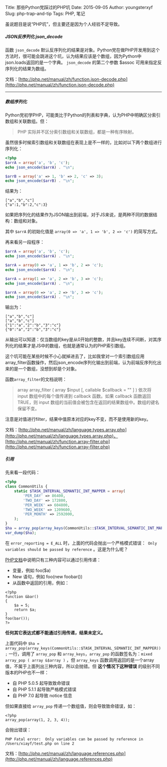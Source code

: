 Title: 那些Python党踩过的PHP坑
Date: 2015-09-05
Author: youngsterxyf
Slug: php-trap-and-tip
Tags: PHP, 笔记

虽说题目是说“PHP坑”，但主要还是因为个人经验不足导致。

##### JSON反序列化 json_decode

函数 `json_decode` 默认反序列化的结果是对象。Python党在做PHP开发用到这个方法时，很可能会跳进这个坑，认为结果应该是个数组，因为Python中json.loads返回的是一个字典。 `json_decode` 的第二个参数 $assoc 可用来指定反序列化的结果为数组。

文档：[http://php.net/manual/zh/function.json-decode.php](http://php.net/manual/zh/function.json-decode.php)

------

##### 数组序列化

Python党初学PHP，可能类比于Python的列表和字典，认为PHP中明确区分索引数组和关联数组。但：

> PHP 实际并不区分索引数组和关联数组，都是一种有序映射。

虽然很多时候索引数组和关联数组在表现上是不一样的，比如对以下两个数组进行序列化：

```php
<?php
$arrA = array('a', 'b', 'c');
echo json_encode($arrA) . "\n";

$arrB = array('a' => 1, 'b' => 2, 'c' => 3);
echo json_encode($arrB) . "\n";
```

结果为：

```
["a","b","c"]
{"a":1,"b":2,"c":3}
```

如果把序列化的结果作为JSON输出到前端，对于JS来说，是两种不同的数据结构：数组和对象。

其中 `$arrA` 的初始化值是 `array(0 => 'a', 1 => 'b', 2 => 'c')` 的简写方式。

再来看另一段程序：

```php
$arrA = array('a', 'b', 'c');
echo json_encode($arrA) . "\n";

$arrA = array(0 => 'a', 1 => 'b', 2 => 'c');
echo json_encode($arrA) . "\n";

$arrA = array(1 => 'a', 2 => 'b', 3 => 'c');
echo json_encode($arrA) . "\n";

$arrA = array(0 => 'a', 2 => 'b', 3 => 'c');
echo json_encode($arrA) . "\n";
```

输出为：

```
["a","b","c"]
["a","b","c"]
{"1":"a","2":"b","3":"c"}
{"0":"a","2":"b","3":"c"}
```

从输出可以知道：仅当数组的key是从0开始的整数，并且key连续不间断，对其序列化的结果才是JS中的数组，也就是通常认为的PHP索引数组。

这个坑可能在某些时候不小心就掉进去了，比如我曾对一个索引数组应用array_filter函数操作，然后json_encode序列化输出到前端，认为前端反序列化出来的是一个数组，没想到却是个对象。

函数`array_filter`的文档说明：

> array array_filter ( array $input [, callable $callback = "" ] )
> 依次将 input 数组中的每个值传递到 callback 函数。如果 callback 函数返回 TRUE，则 input 数组的当前值会被包含在返回的结果数组中。数组的键名保留不变。

注意是对值进行filter，结果中值原本对应的key不变，而不是使用新的key。

文档：[http://php.net/manual/zh/language.types.array.php](http://php.net/manual/zh/language.types.array.php)，[http://php.net/manual/zh/function.array-filter.php](http://php.net/manual/zh/function.array-filter.php)

##### 引用

先来看一段代码：

```php
<?php
class CommonUtils {
    static $TASK_INTERVAL_SEMANTIC_INT_MAPPER = array(
        'PER_DAY' => 86400,
        'TWO_DAY' => 172800,
        'PER_WEEK' => 604800,
        'TWO_WEEK' => 1209600,
        'PER_MONTH' => 2592000,
    );
}
$ha = array_pop(array_keys(CommonUtils::$TASK_INTERVAL_SEMANTIC_INT_MAPPER));
var_dump($ha);
```

在 `error_reporting = E_ALL` 时，上面的代码会抛出一个严格模式错误：` Only variables should be passed by reference` 。这是为什么呢？

[PHP文档](http://php.net/manual/zh/language.references.pass.php)中说明只有三种内容可以通过引用传递：

- 变量，例如 foo($a)
- New 语句，例如 foo(new foobar())
- 从函数中返回的引用，例如：

```
<?php
function &bar()
{
    $a = 5;
    return $a;
}
foo(bar());
?>
```

**任何其它表达式都不能通过引用传递，结果未定义。**

上面代码中 `$ha = array_pop(array_keys(CommonUtils::$TASK_INTERVAL_SEMANTIC_INT_MAPPER));` 一行，调用了 `array_pop` 和 `array_keys`，`array_pop` 的函数签名为：`mixed array_pop ( array &$array )` ，但 `array_keys` 函数调用返回的是一个array值，不属于上面列出三种内容，所以会抛错。但 **这个情况下这种错误** 的级别不同版本的PHP也不一样：

- 自 PHP 5.0.5 起导致致命错误
- 自 PHP 5.1.1 起导致严格模式错误
- 自 PHP 7.0 起导致 notice 信息

但如果直接给 `array_pop` 传递一个数组值，则会导致致命错误，如：

```
<?php
array_pop(array(1, 2, 3, 4));
```

会抛出错误：

```
PHP Fatal error:  Only variables can be passed by reference in /Users/xiayf/test.php on line 2
```

文档：[http://php.net/manual/zh/language.references.php](http://php.net/manual/zh/language.references.php)